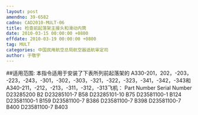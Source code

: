 ```yaml
---
layout: post
amendno: 39-6582
cadno: CAD2010-MULT-06
title: 检查前起落架主接头和滑动内筒
date: 2010-03-15 00:00:00 +0800
effdate: 2010-03-19 00:00:00 +0800
tag: MULT
categories: 中国民用航空总局航空器适航审定司
author: 于敬宇
---
```


##适用范围:
本指令适用于安装了下表所列前起落架的 A330-201，202，-203， -223，-243，-301，-302，-303，-321，-322，-323，-341，-342，-343和A340-211，-212，-213，-311，-312，-313飞机：
Part Number  Serial Number
D23285200  B2
D23285101-7  B58
D23285101-10  B75
D23581100-1  B124
D23581100-1  B159
D23581100-7  B386
D23581100-7  B398
D23581100-7  B400
D23581100-7  B403

